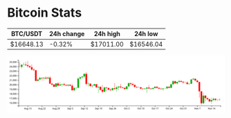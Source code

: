 # Bitcoin Stats

BTC/USDT|24h change|24h high|24h low|
|---|---|---|---|
|$16648.13|-0.32%|$17011.00|$16546.04|

<img src="./chart.svg">

